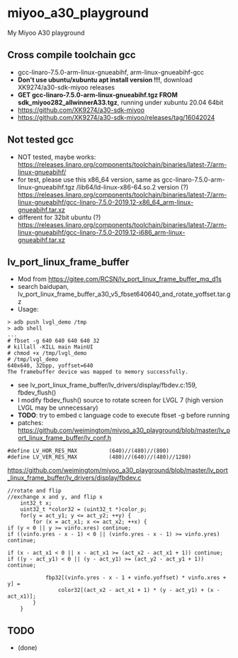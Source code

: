 # miyoo_a30_playground
My Miyoo A30 playground

## Cross compile toolchain gcc    
* gcc-linaro-7.5.0-arm-linux-gnueabihf, arm-linux-gnueabihf-gcc  
* **Don't use ubuntu/xubuntu apt install version !!!**, download XK9274/a30-sdk-miyoo releases
* **GET gcc-linaro-7.5.0-arm-linux-gnueabihf.tgz FROM sdk_miyoo282_allwinnerA33.tgz**, running under xubuntu 20.04 64bit     
* https://github.com/XK9274/a30-sdk-miyoo  
* https://github.com/XK9274/a30-sdk-miyoo/releases/tag/16042024

## Not tested gcc  
* NOT tested, maybe works: https://releases.linaro.org/components/toolchain/binaries/latest-7/arm-linux-gnueabihf/  
* for test, please use this x86_64 version, same as gcc-linaro-7.5.0-arm-linux-gnueabihf.tgz /lib64/ld-linux-x86-64.so.2 version (?)  
https://releases.linaro.org/components/toolchain/binaries/latest-7/arm-linux-gnueabihf/gcc-linaro-7.5.0-2019.12-x86_64_arm-linux-gnueabihf.tar.xz  
* different for 32bit ubuntu (?)  
https://releases.linaro.org/components/toolchain/binaries/latest-7/arm-linux-gnueabihf/gcc-linaro-7.5.0-2019.12-i686_arm-linux-gnueabihf.tar.xz   

## lv_port_linux_frame_buffer  
* Mod from https://gitee.com/RCSN/lv_port_linux_frame_buffer_mq_d1s  
* search baidupan, lv_port_linux_frame_buffer_a30_v5_fbset640640_and_rotate_yoffset.tar.gz  
* Usage:  
```
> adb push lvgl_demo /tmp
> adb shell
...
# fbset -g 640 640 640 640 32
# killall -KILL main MainUI
# chmod +x /tmp/lvgl_demo
# /tmp/lvgl_demo  
640x640, 32bpp, yoffset=640  
The framebuffer device was mapped to memory successfully.  
```
* see lv_port_linux_frame_buffer/lv_drivers/display/fbdev.c:159, fbdev_flush()   
* I modify fbdev_flush() source to rotate screen for LVGL 7 (high version LVGL may be unnecessary)  
* **TODO**: try to embed c language code to execute fbset -g before running  
* patches:  
https://github.com/weimingtom/miyoo_a30_playground/blob/master/lv_port_linux_frame_buffer/lv_conf.h  
```
#define LV_HOR_RES_MAX          (640)//(480)//(800)
#define LV_VER_RES_MAX          (480)//(640)//(480)//1280)
```
https://github.com/weimingtom/miyoo_a30_playground/blob/master/lv_port_linux_frame_buffer/lv_drivers/display/fbdev.c  
```
//rotate and flip
//exchange x and y, and flip x
	int32_t x;
	uint32_t *color32 = (uint32_t *)color_p;
	for(y = act_y1; y <= act_y2; ++y) {
	    for (x = act_x1; x <= act_x2; ++x) {
if (y < 0 || y >= vinfo.xres) continue;
if ((vinfo.yres - x - 1) < 0 || (vinfo.yres - x - 1) >= vinfo.yres) continue;

if (x - act_x1 < 0 || x - act_x1 >= (act_x2 - act_x1 + 1)) continue;
if ((y - act_y1) < 0 || (y - act_y1) >= (act_y2 - act_y1 + 1)) continue;

            fbp32[(vinfo.yres - x - 1 + vinfo.yoffset) * vinfo.xres + y] =  
				color32[(act_x2 - act_x1 + 1) * (y - act_y1) + (x - act_x1)]; 
	    }
    }
```


## TODO  
* (done)  
